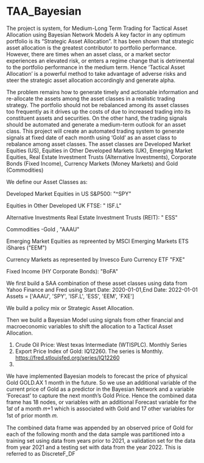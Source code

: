 # TAA_Bayesian
The project is system, for Medium-Long Term Trading for Tactical Asset Allocation using Bayesian Network Models
A key factor in any optimum portfolio is its “Strategic Asset Allocation”. It has been shown that strategic asset allocation is the greatest contributor to portfolio performance. However, there are times when an asset class, or a market sector experiences an elevated risk, or enters a regime change that is detrimental to the portfolio performance in the medium term. Hence ‘Tactical Asset Allocation’ is a powerful method to take advantage of adverse risks and steer the strategic asset allocation accordingly and generate alpha.

The problem remains how to generate timely and actionable information and re-allocate the assets among the asset classes in a realistic trading strategy. The portfolio should not be rebalanced among its asset classes too frequently as it drives up the costs of due to increased trading into its constituent assets and securities. On the other hand, the trading signals should be automated and generate a medium-term outlook for an asset class. 
This project will create an automated trading system to generate signals at fixed date of each month using ‘Gold’ as an asset class to rebalance among asset classes. The asset classes are Developed Market Equities (US), Equities in Other Developed Markets (UK), Emerging Market Equities, Real Estate Investment Trusts (Alternative Investments), Corporate Bonds (Fixed Income), Currency Markets (Money Markets) and Gold (Commodities)

We define our Asset Classes as:

Developed Market Equities in US S&P500: "^SPY" 

Equities in Other Developed UK FTSE: " ISF.L" 

Alternative Investments Real Estate Investment Trusts (REIT): " ESS" 

Commodities -Gold , "AAAU"

Emerging Market Equities as repreented by MSCI Emerging Markets ETS iShares ("EEM") 

Currency Markets as represented by Invesco Euro Currency ETF "FXE"

Fixed Income (HY Corporate Bonds): "BoFA"

We first build a SAA combination of these asset classes using data from Yahoo Finance and Fred using Start Date: 2020-01-01,End Date: 2022-01-01 
Assets = ['AAAU', 'SPY', 'ISF.L', 'ESS', 'EEM', 'FXE']

We build a policy mix or Strategic Asset Allocation.

Then we build a Bayesian Model using signals from other financial and macroeconomic variables to shift the allocation to a Tactical Asset Allocation. 
1. Crude Oil Price: West texas Intermediate (WTISPLC). Monthly Series
2. Export Price Index of Gold: IQ12260. The series is Monthly. https://fred.stlouisfed.org/series/IQ12260
3. 
We have implemented Bayesian models to forecast the price of physical Gold GOLD.AX 1 month in the future. So we use an additional variable of the current price of Gold as a predictor in the Bayesian Network and a variable ‘Forecast’ to capture the next month’s Gold Price. Hence the combined data frame has 18 nodes, or variables with an additional Forecast variable for the  1𝑠𝑡 of a month  𝑚+1
which is associated with Gold and 17 other variables for 1st of prior month  𝑚. 

The combined data frame was appended by an observed price of Gold for each of the following month and the data sample was partitioned into a training set using data from years prior to 2021, a validation set for the data from year 2021 and a testing set with data from the year 2022. This is referred to as DiscreteF_DF
